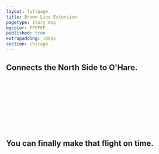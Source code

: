 ```yaml
---
layout: fullpage
title: Brown Line Extension
pagetype: story map
bgcolor: FFFFFF
published: true
extrapadding: 100px
section: chicago
---
```


## Connects the North Side to O'Hare.

<br><br><br><br>
<br><br><br><br>

## You can finally make that flight on time.

